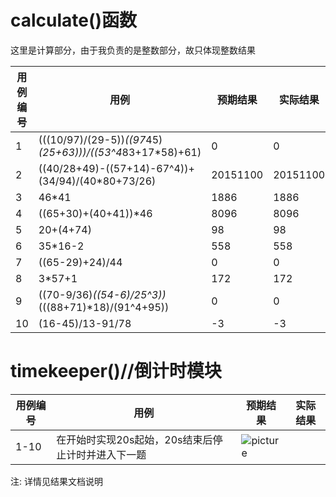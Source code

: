 # calculate()函数

这里是计算部分，由于我负责的是整数部分，故只体现整数结果

| 用例编号 | 用例                                                      | 预期结果 | 实际结果 |
| -------- | --------------------------------------------------------- | -------- | -------- |
| 1        | (((10/97)/(29-5))*((97*45)*(25+63)))/((53^4*83+17*58)+61) | 0        | 0        |
| 2        | ((40/28+49)-((57+14)-67^4))+(34/94)/(40*80+73/26)         | 20151100 | 20151100 |
| 3        | 46*41                                                     | 1886     | 1886     |
| 4        | ((65+30)+(40+41))*46                                      | 8096     | 8096     |
| 5        | 20+(4+74)                                                 | 98       | 98       |
| 6        | 35*16-2                                                   | 558      | 558      |
| 7        | ((65-29)+24)/44                                           | 0        | 0        |
| 8        | 3*57+1                                                    | 172      | 172      |
| 9        | ((70-9/36)*((54-6)/25^3))*(((88+71)*18)/(91^4+95))        | 0        | 0        |
| 10       | (16-45)/13-91/78                                          | -3       | -3       |

# timekeeper()//倒计时模块

| 用例编号 | 用例                                                      | 预期结果 | 实际结果 |
| -------- | --------------------------------------------------------- | -------- | -------- |
|1-10|在开始时实现20s起始，20s结束后停止计时并进入下一题|![picture](http://114.115.245.158:8000/1120191761/math-generator/-/raw/main/test_files/%E7%AC%AC%E4%B8%89%E9%98%B6%E6%AE%B5%E6%B5%8B%E8%AF%95%E7%94%A8%E4%BE%8B/%E6%B5%8B%E8%AF%95%E5%9B%BE%E7%89%871.png)|
注: 详情见结果文档说明
